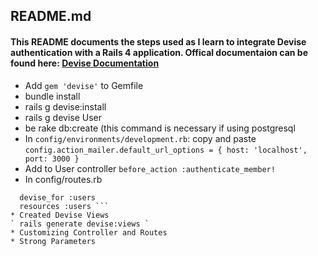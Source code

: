 ## README.md

#### This README documents the steps used as I learn to integrate Devise authentication with a Rails 4 application. Offical documentaion can be found here: [Devise Documentation](https://github.com/plataformatec/devise)

* Add `gem 'devise'` to Gemfile
* bundle install
* rails g devise:install
* rails g devise User
* be rake db:create  (this command is necessary if using postgresql
* In `config/environments/development.rb`:
copy and paste
`config.action_mailer.default_url_options = { host: 'localhost', port: 3000 }`
* Add to User controller
`before_action :authenticate_member!`
* In config/routes.rb
``` root 'home#index'
  devise_for :users
  resources :users ```
* Created Devise Views
` rails generate devise:views `
* Customizing Controller and Routes
* Strong Parameters